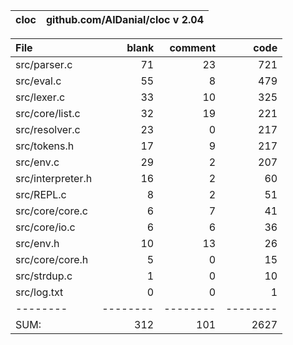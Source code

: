 cloc|github.com/AlDanial/cloc v 2.04
--- | ---

File|blank|comment|code
:-------|-------:|-------:|-------:
src/parser.c|71|23|721
src/eval.c|55|8|479
src/lexer.c|33|10|325
src/core/list.c|32|19|221
src/resolver.c|23|0|217
src/tokens.h|17|9|217
src/env.c|29|2|207
src/interpreter.h|16|2|60
src/REPL.c|8|2|51
src/core/core.c|6|7|41
src/core/io.c|6|6|36
src/env.h|10|13|26
src/core/core.h|5|0|15
src/strdup.c|1|0|10
src/log.txt|0|0|1
--------|--------|--------|--------
SUM:|312|101|2627
